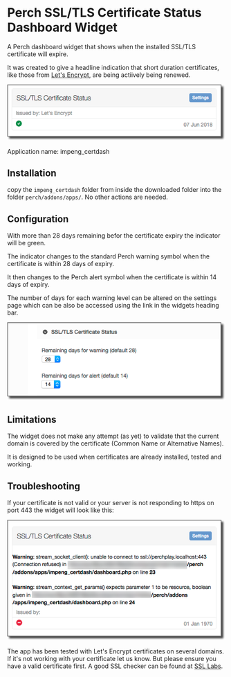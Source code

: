 # Perch SSL/TLS Certificate Status Dashboard Widget


A Perch dashboard widget that shows when the installed SSL/TLS certificate will expire. 

It was created to give a headline indication that short duration certificates, like those from [Let's Encrypt](https://letsencrypt.org/), are being actiively being renewed.

![Screenshot](images/impeng_certdash-screenshot1.png)

Application name: impeng_certdash

## Installation

copy the `impeng_certdash` folder from inside the downloaded folder into the folder `perch/addons/apps/`.
No other actions are needed.

## Configuration

With more than 28 days remaining befor the certificate expiry the indicator will be green.

The indicator changes to the standard Perch warning symbol when the certificate is within 28 days of expiry. 

It then changes to the Perch alert symbol when the certificate is within 14 days of expiry. 

The number of days for each warning level can be altered on the settings page which can be also be accessed using the link in the widgets heading bar.

![Screenshot](images/impeng_certdash-screenshot3.png)

## Limitations

The widget does not make any attempt (as yet) to validate that the current domain is covered by the certificate (Common Name or Alternative Names).

It is designed to be used when certificates are already installed, tested and working. 

## Troubleshooting

If your certificate is not valid or your server is not responding to https on port 443 the widget will look like this:

![Screenshot](images/impeng_certdash-screenshot2.png)

The app has been tested with Let's Encrypt certificates on several domains. If it's not working with your certificate let us know. But please ensure you have a valid certificate first. A good SSL checker can be found at [SSL Labs](https://www.ssllabs.com/ssltest/).






